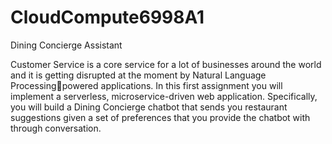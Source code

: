 # CloudCompute6998A1
Dining Concierge Assistant 

Customer Service is a core service for a lot of businesses around the world and it is getting disrupted at the moment by Natural Language Processingpowered applications. In this first assignment you will implement a serverless, microservice-driven web application. Specifically, you will build a Dining Concierge chatbot that sends you restaurant suggestions given a set of preferences that you provide the chatbot with through conversation.

